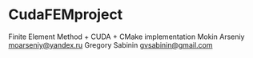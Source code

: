 # CudaFEMproject
Finite Element Method + CUDA + CMake implementation
Mokin Arseniy moarseniy@yandex.ru
Gregory Sabinin gvsabinin@gmail.com
